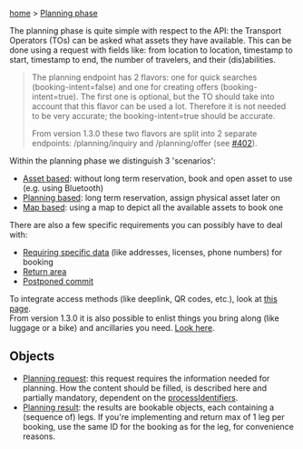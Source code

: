 [home](https://github.com/TOMP-WG/TOMP-API/wiki/) > [Planning phase](Planning-phase.md)  

The planning phase is quite simple with respect to the API: the Transport Operators (TOs) can be asked what assets they have available. This can be done using a request with fields like: from location to location, timestamp to start, timestamp to end, the number of travelers, and their (dis)abilities.  

> The planning endpoint has 2 flavors: one for quick searches (booking-intent=false) and one for creating offers (booking-intent=true). The first one is optional, but the TO should take into account that this flavor can be used a lot. Therefore it is not needed to be very accurate; the booking-intent=true should be accurate.  
>
> From version 1.3.0 these two flavors are split into 2 separate endpoints: /planning/inquiry and /planning/offer (see [#402](https://github.com/TOMP-WG/TOMP-API/issues/402)).

Within the planning phase we distinguish 3 'scenarios': 
* [Asset based](Asset-based.md): without long term reservation, book and open asset to use (e.g. using Bluetooth)
* [Planning based](Planning-based.md): long term reservation, assign physical asset later on
* [Map based](Map-based.md): using a map to depict all the available assets to book one

There are also a few specific requirements you can possibly have to deal with:
* [Requiring specific data](Requiring-specific-data.md) (like addresses, licenses, phone numbers) for booking
* [Return area](Return-area.md)
* [Postponed commit](Postponed-commit.md)

To integrate access methods (like deeplink, QR codes, etc.), look at [this page](Access-Methods.md).  
From version 1.3.0 it is also possible to enlist things you bring along (like luggage or a bike) and ancillaries you need. [Look here](Personal-requirements.md).

## Objects
* [Planning request](Planning-request.md): this request requires the information needed for planning. How the content should be filled, is described here and partially mandatory, dependent on the [processIdentifiers](processIdentifiers.md).
* [Planning result](Planning-result.md): the results are bookable objects, each containing a (sequence of) legs. If you're implementing and return max of 1 leg per booking, use the same ID for the booking as for the leg, for convenience reasons.
